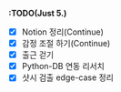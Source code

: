 **:TODO(Just 5.)**

- [x] Notion 정리(Continue)
- [x] 감정 조절 하기(Continue)
- [x] 출근 걷기
- [x] Python-DB 연동 리서치
- [x] 샷시 검출 edge-case 정리